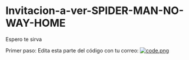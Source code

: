 # Invitacion-a-ver-SPIDER-MAN-NO-WAY-HOME
Espero te sirva

Primer paso:
Edita esta parte del código con tu correo:
[![code.png](https://i.postimg.cc/Vk2McsFV/code.png)](https://postimg.cc/cvM6RS2R)
